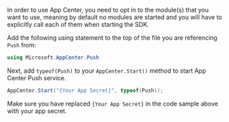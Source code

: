 In order to use App Center, you need to opt in to the module(s) that you want to use, meaning by default no modules are started and you will have to explicitly call each of them when starting the SDK.

Add the following using statement to the top of the file you are referencing `Push` from: 

```csharp
using Microsoft.AppCenter.Push
```

Next, add `typeof(Push)` to your `AppCenter.Start()` method to start App Center Push service.

```csharp
AppCenter.Start("{Your App Secret}", typeof(Push));
```

Make sure you have replaced `{Your App Secret}` in the code sample above with your app secret.
